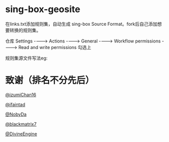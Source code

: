 # sing-box-geosite

在links.txt添加规则集，自动生成 sing-box Source Format。fork后自己添加想要转换的规则集。

仓库 Settings ----> Actions ----> General ----> Workflow permissions ----> Read and write permissions 勾选上

规则集源文件写法eg:

# 致谢（排名不分先后）

[@izumiChan16](https://github.com/izumiChan16)

[@ifaintad](https://github.com/ifaintad)

[@NobyDa](https://github.com/NobyDa)

[@blackmatrix7](https://github.com/blackmatrix7)

[@DivineEngine](https://github.com/DivineEngine)
